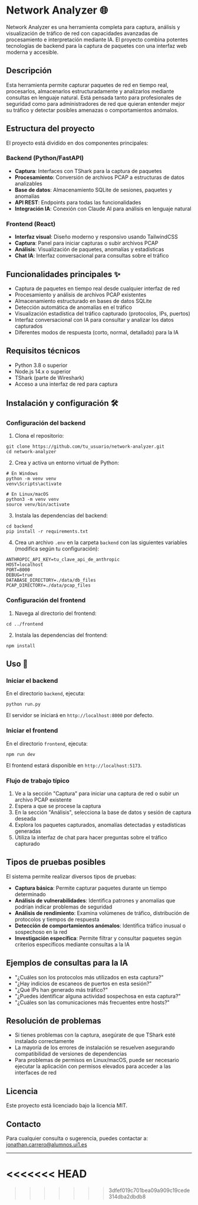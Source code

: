 # Network Analyzer 🌐

Network Analyzer es una herramienta completa para captura, análisis y visualización de tráfico de red con capacidades avanzadas de procesamiento e interpretación mediante IA. El proyecto combina potentes tecnologías de backend para la captura de paquetes con una interfaz web moderna y accesible.

## Descripción

Esta herramienta permite capturar paquetes de red en tiempo real, procesarlos, almacenarlos estructuradamente y analizarlos mediante consultas en lenguaje natural. Está pensada tanto para profesionales de seguridad como para administradores de red que quieran entender mejor su tráfico y detectar posibles amenazas o comportamientos anómalos.

## Estructura del proyecto

El proyecto está dividido en dos componentes principales:

### Backend (Python/FastAPI)
- **Captura**: Interfaces con TShark para la captura de paquetes
- **Procesamiento**: Conversión de archivos PCAP a estructuras de datos analizables
- **Base de datos**: Almacenamiento SQLite de sesiones, paquetes y anomalías
- **API REST**: Endpoints para todas las funcionalidades
- **Integración IA**: Conexión con Claude AI para análisis en lenguaje natural

### Frontend (React)
- **Interfaz visual**: Diseño moderno y responsivo usando TailwindCSS
- **Captura**: Panel para iniciar capturas o subir archivos PCAP
- **Análisis**: Visualización de paquetes, anomalías y estadísticas
- **Chat IA**: Interfaz conversacional para consultas sobre el tráfico

## Funcionalidades principales ✨

- Captura de paquetes en tiempo real desde cualquier interfaz de red
- Procesamiento y análisis de archivos PCAP existentes
- Almacenamiento estructurado en bases de datos SQLite
- Detección automática de anomalías en el tráfico
- Visualización estadística del tráfico capturado (protocolos, IPs, puertos)
- Interfaz conversacional con IA para consultar y analizar los datos capturados
- Diferentes modos de respuesta (corto, normal, detallado) para la IA

## Requisitos técnicos

- Python 3.8 o superior
- Node.js 14.x o superior
- TShark (parte de Wireshark)
- Acceso a una interfaz de red para captura

## Instalación y configuración 🛠️

### Configuración del backend

1. Clona el repositorio:
```
git clone https://github.com/tu_usuario/network-analyzer.git
cd network-analyzer
```

2. Crea y activa un entorno virtual de Python:
```
# En Windows
python -m venv venv
venv\Scripts\activate

# En Linux/macOS
python3 -m venv venv
source venv/bin/activate
```

3. Instala las dependencias del backend:
```
cd backend
pip install -r requirements.txt
```

4. Crea un archivo `.env` en la carpeta `backend` con las siguientes variables (modifica según tu configuración):
```
ANTHROPIC_API_KEY=tu_clave_api_de_anthropic
HOST=localhost
PORT=8000
DEBUG=true
DATABASE_DIRECTORY=./data/db_files
PCAP_DIRECTORY=./data/pcap_files
```

### Configuración del frontend

1. Navega al directorio del frontend:
```
cd ../frontend
```

2. Instala las dependencias del frontend:
```
npm install
```

## Uso 🚀

### Iniciar el backend

En el directorio `backend`, ejecuta:
```
python run.py
```

El servidor se iniciará en `http://localhost:8000` por defecto.

### Iniciar el frontend

En el directorio `frontend`, ejecuta:
```
npm run dev
```

El frontend estará disponible en `http://localhost:5173`.

### Flujo de trabajo típico

1. Ve a la sección "Captura" para iniciar una captura de red o subir un archivo PCAP existente
2. Espera a que se procese la captura
3. En la sección "Análisis", selecciona la base de datos y sesión de captura deseada
4. Explora los paquetes capturados, anomalías detectadas y estadísticas generadas
5. Utiliza la interfaz de chat para hacer preguntas sobre el tráfico capturado

## Tipos de pruebas posibles

El sistema permite realizar diversos tipos de pruebas:

- **Captura básica**: Permite capturar paquetes durante un tiempo determinado
- **Análisis de vulnerabilidades**: Identifica patrones y anomalías que podrían indicar problemas de seguridad
- **Análisis de rendimiento**: Examina volúmenes de tráfico, distribución de protocolos y tiempos de respuesta
- **Detección de comportamientos anómalos**: Identifica tráfico inusual o sospechoso en la red
- **Investigación específica**: Permite filtrar y consultar paquetes según criterios específicos mediante consultas a la IA

## Ejemplos de consultas para la IA

- "¿Cuáles son los protocolos más utilizados en esta captura?"
- "¿Hay indicios de escaneos de puertos en esta sesión?"
- "¿Qué IPs han generado más tráfico?"
- "¿Puedes identificar alguna actividad sospechosa en esta captura?"
- "¿Cuáles son las comunicaciones más frecuentes entre hosts?"

## Resolución de problemas

- Si tienes problemas con la captura, asegúrate de que TShark esté instalado correctamente
- La mayoría de los errores de instalación se resuelven asegurando compatibilidad de versiones de dependencias
- Para problemas de permisos en Linux/macOS, puede ser necesario ejecutar la aplicación con permisos elevados para acceder a las interfaces de red

## Licencia

Este proyecto está licenciado bajo la licencia MIT.

## Contacto

Para cualquier consulta o sugerencia, puedes contactar a:
jonathan.carrero@alumnos.ui1.es

---
<<<<<<< HEAD
=======

>>>>>>> 3dfef019c701bea09a909c19cede314dba2dbdb8
